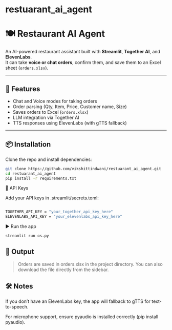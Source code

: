 # restuarant_ai_agent
# 🍽️ Restaurant AI Agent

An AI-powered restaurant assistant built with **Streamlit**, **Together AI**, and **ElevenLabs**.  
It can take **voice or chat orders**, confirm them, and save them to an Excel sheet (`orders.xlsx`).

---

## 🚀 Features
- Chat and Voice modes for taking orders
- Order parsing (Qty, Item, Price, Customer name, Size)
- Saves orders to Excel (`orders.xlsx`)
- LLM integration via Together AI
- TTS responses using ElevenLabs (with gTTS fallback)

---

## 📦 Installation
Clone the repo and install dependencies:
```bash
git clone https://github.com/vikshittindwani/restuarant_ai_agent.git
cd restuarant_ai_agent
pip install -r requirements.txt
```
🔑 API Keys

Add your API keys in .streamlit/secrets.toml:
```bash

TOGETHER_API_KEY = "your_together_api_key_here"
ELEVENLABS_API_KEY = "your_elevenlabs_api_key_here"
```
▶️ Run the app
```bash
streamlit run os.py
```
## 📂 Output

 >Orders are saved in orders.xlsx in the project directory.
 >You can also download the file directly from the sidebar.

## 🛠️ Notes

If you don’t have an ElevenLabs key, the app will fallback to gTTS for text-to-speech.

For microphone support, ensure pyaudio is installed correctly (pip install pyaudio).


